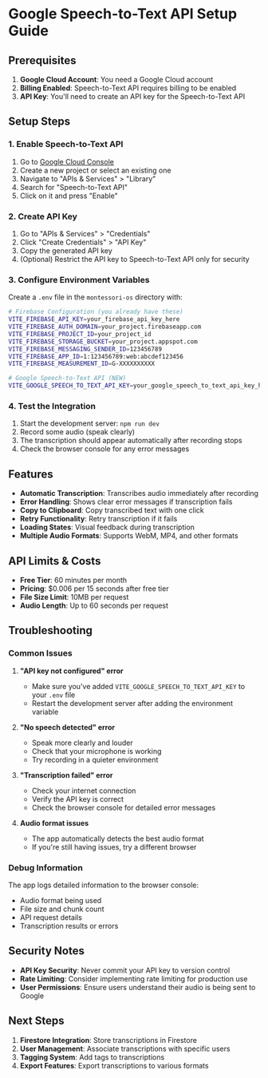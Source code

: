 # Google Speech-to-Text API Setup Guide

## Prerequisites

1. **Google Cloud Account**: You need a Google Cloud account
2. **Billing Enabled**: Speech-to-Text API requires billing to be enabled
3. **API Key**: You'll need to create an API key for the Speech-to-Text API

## Setup Steps

### 1. Enable Speech-to-Text API

1. Go to [Google Cloud Console](https://console.cloud.google.com/)
2. Create a new project or select an existing one
3. Navigate to "APIs & Services" > "Library"
4. Search for "Speech-to-Text API"
5. Click on it and press "Enable"

### 2. Create API Key

1. Go to "APIs & Services" > "Credentials"
2. Click "Create Credentials" > "API Key"
3. Copy the generated API key
4. (Optional) Restrict the API key to Speech-to-Text API only for security

### 3. Configure Environment Variables

Create a `.env` file in the `montessori-os` directory with:

```bash
# Firebase Configuration (you already have these)
VITE_FIREBASE_API_KEY=your_firebase_api_key_here
VITE_FIREBASE_AUTH_DOMAIN=your_project.firebaseapp.com
VITE_FIREBASE_PROJECT_ID=your_project_id
VITE_FIREBASE_STORAGE_BUCKET=your_project.appspot.com
VITE_FIREBASE_MESSAGING_SENDER_ID=123456789
VITE_FIREBASE_APP_ID=1:123456789:web:abcdef123456
VITE_FIREBASE_MEASUREMENT_ID=G-XXXXXXXXXX

# Google Speech-to-Text API (NEW)
VITE_GOOGLE_SPEECH_TO_TEXT_API_KEY=your_google_speech_to_text_api_key_here
```

### 4. Test the Integration

1. Start the development server: `npm run dev`
2. Record some audio (speak clearly)
3. The transcription should appear automatically after recording stops
4. Check the browser console for any error messages

## Features

- **Automatic Transcription**: Transcribes audio immediately after recording
- **Error Handling**: Shows clear error messages if transcription fails
- **Copy to Clipboard**: Copy transcribed text with one click
- **Retry Functionality**: Retry transcription if it fails
- **Loading States**: Visual feedback during transcription
- **Multiple Audio Formats**: Supports WebM, MP4, and other formats

## API Limits & Costs

- **Free Tier**: 60 minutes per month
- **Pricing**: $0.006 per 15 seconds after free tier
- **File Size Limit**: 10MB per request
- **Audio Length**: Up to 60 seconds per request

## Troubleshooting

### Common Issues

1. **"API key not configured" error**
   - Make sure you've added `VITE_GOOGLE_SPEECH_TO_TEXT_API_KEY` to your `.env` file
   - Restart the development server after adding the environment variable

2. **"No speech detected" error**
   - Speak more clearly and louder
   - Check that your microphone is working
   - Try recording in a quieter environment

3. **"Transcription failed" error**
   - Check your internet connection
   - Verify the API key is correct
   - Check the browser console for detailed error messages

4. **Audio format issues**
   - The app automatically detects the best audio format
   - If you're still having issues, try a different browser

### Debug Information

The app logs detailed information to the browser console:
- Audio format being used
- File size and chunk count
- API request details
- Transcription results or errors

## Security Notes

- **API Key Security**: Never commit your API key to version control
- **Rate Limiting**: Consider implementing rate limiting for production use
- **User Permissions**: Ensure users understand their audio is being sent to Google

## Next Steps

1. **Firestore Integration**: Store transcriptions in Firestore
2. **User Management**: Associate transcriptions with specific users
3. **Tagging System**: Add tags to transcriptions
4. **Export Features**: Export transcriptions to various formats 